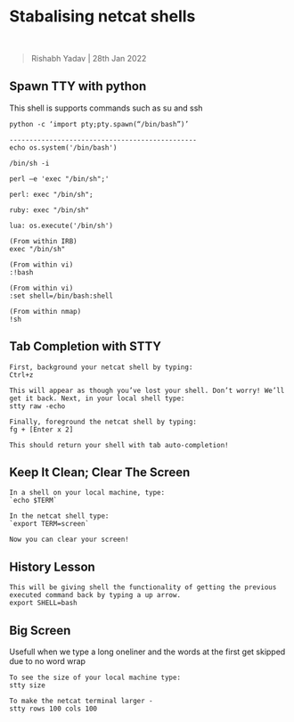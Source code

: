 # Stabalising netcat shells

<br>

> Rishabh Yadav | 28th Jan 2022

## Spawn TTY with python

This shell is supports commands such as su and ssh
```
python -c ‘import pty;pty.spawn(“/bin/bash”)’

-----------------------------------------------
echo os.system('/bin/bash')

/bin/sh -i
  
perl —e 'exec "/bin/sh";'
  
perl: exec "/bin/sh";
  
ruby: exec "/bin/sh"
   
lua: os.execute('/bin/sh')
   
(From within IRB)
exec "/bin/sh"
  
(From within vi)
:!bash
  
(From within vi)
:set shell=/bin/bash:shell
  
(From within nmap)
!sh
```

## Tab Completion with STTY

```
First, background your netcat shell by typing:
Ctrl+z
  
This will appear as though you’ve lost your shell. Don’t worry! We’ll get it back. Next, in your local shell type:
stty raw -echo
  
Finally, foreground the netcat shell by typing:
fg + [Enter x 2]
  
This should return your shell with tab auto-completion!
```

## Keep It Clean; Clear The Screen

```
In a shell on your local machine, type:
`echo $TERM`
  
In the netcat shell type:
`export TERM=screen`

Now you can clear your screen!
```

## History Lesson

```
This will be giving shell the functionality of getting the previous executed command back by typing a up arrow.  
export SHELL=bash

```

## Big Screen

Usefull when we type a long oneliner and the words at the first get skipped due to no word wrap

```
To see the size of your local machine type:
stty size

To make the netcat terminal larger -
stty rows 100 cols 100
```